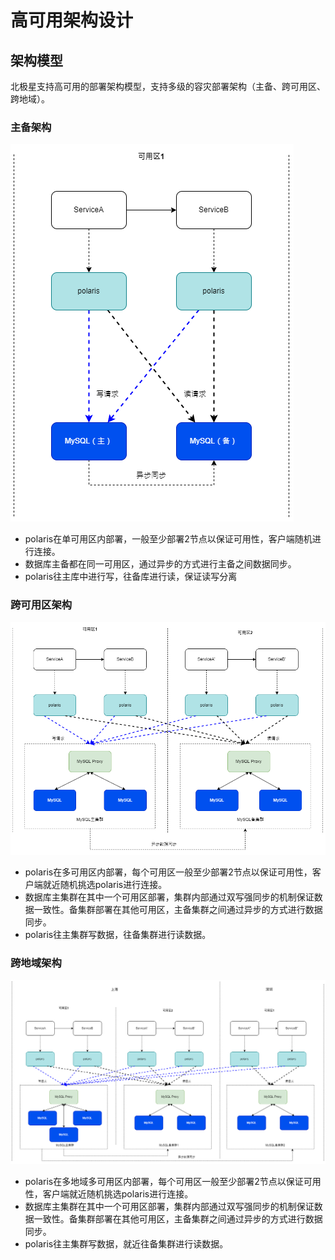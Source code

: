 
# 高可用架构设计

## 架构模型

北极星支持高可用的部署架构模型，支持多级的容灾部署架构（主备、跨可用区、跨地域）。

### 主备架构

![](图片/高可用架构设计/单可用区设计.png)

- polaris在单可用区内部署，一般至少部署2节点以保证可用性，客户端随机进行连接。
- 数据库主备都在同一可用区，通过异步的方式进行主备之间数据同步。
- polaris往主库中进行写，往备库进行读，保证读写分离

### 跨可用区架构

![](图片/高可用架构设计/跨可用区设计.png)

- polaris在多可用区内部署，每个可用区一般至少部署2节点以保证可用性，客户端就近随机挑选polaris进行连接。
- 数据库主集群在其中一个可用区部署，集群内部通过双写强同步的机制保证数据一致性。备集群部署在其他可用区，主备集群之间通过异步的方式进行数据同步。
- polaris往主集群写数据，往备集群进行读数据。

### 跨地域架构

![](图片/高可用架构设计/跨地域设计.png)

- polaris在多地域多可用区内部署，每个可用区一般至少部署2节点以保证可用性，客户端就近随机挑选polaris进行连接。
- 数据库主集群在其中一个可用区部署，集群内部通过双写强同步的机制保证数据一致性。备集群部署在其他可用区，主备集群之间通过异步的方式进行数据同步。
- polaris往主集群写数据，就近往备集群进行读数据。